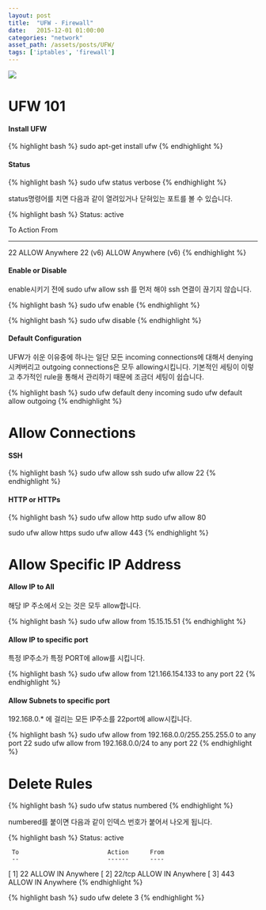 ```yaml
---
layout: post
title:  "UFW - Firewall"
date:   2015-12-01 01:00:00
categories: "network"
asset_path: /assets/posts/UFW/
tags: ['iptables', 'firewall']
---
```

<div>
    <img src="{{ page.asset_path }}security.jpg" class="img-responsive img-rounded">
</div>

# UFW 101 

#### Install UFW

{% highlight bash %}
sudo apt-get install ufw
{% endhighlight %}

#### Status

{% highlight bash %}
 sudo ufw status verbose
{% endhighlight %}

status명령어를 치면 다음과 같이 열려있거나 닫혀있는 포트를 볼 수 있습니다. 

{% highlight bash %}
Status: active

To                         Action      From
--                         ------      ----
22                         ALLOW       Anywhere
22 (v6)                    ALLOW       Anywhere (v6)
{% endhighlight %}

#### Enable or Disable

enable시키기 전에 sudo ufw allow ssh 를 먼저 해야 ssh 연결이 끊기지 않습니다.

{% highlight bash %}
sudo ufw enable
{% endhighlight %}

{% highlight bash %}
sudo ufw disable
{% endhighlight %}


#### Default Configuration

UFW가 쉬운 이유중에 하나는 일단 모든 incoming connections에 대해서 denying 시켜버리고 outgoing connections은 
모두 allowing시킵니다. 기본적인 세팅이 이렇고 추가적인 rule을 통해서 관리하기 때문에 조금더 세팅이 쉽습니다.

{% highlight bash %}
sudo ufw default deny incoming
sudo ufw default allow outgoing
{% endhighlight %}

# Allow Connections

#### SSH

{% highlight bash %}
sudo ufw allow ssh
sudo ufw allow 22
{% endhighlight %}

#### HTTP or HTTPs

{% highlight bash %}
sudo ufw allow http
sudo ufw allow 80

sudo ufw allow https
sudo ufw allow 443
{% endhighlight %}


# Allow Specific IP Address

#### Allow IP to All
해당 IP 주소에서 오는 것은 모두 allow합니다.

{% highlight bash %}
sudo ufw allow from 15.15.15.51
{% endhighlight %}

#### Allow IP to specific port

특정 IP주소가 특정 PORT에 allow를 시킵니다.

{% highlight bash %}
sudo ufw allow from 121.166.154.133 to any port 22
{% endhighlight %}

#### Allow Subnets to specific port

192.168.0.* 에 걸리는 모든 IP주소를 22port에 allow시킵니다.

{% highlight bash %}
sudo ufw allow from 192.168.0.0/255.255.255.0 to any port 22
sudo ufw allow from 192.168.0.0/24 to any port 22
{% endhighlight %}

# Delete Rules

{% highlight bash %}
sudo ufw status numbered
{% endhighlight %}

numbered를 붙이면 다음과 같이 인덱스 번호가 붙어서 나오게 됩니다.

{% highlight bash %}
Status: active

     To                         Action      From
     --                         ------      ----
[ 1] 22                         ALLOW IN    Anywhere
[ 2] 22/tcp                     ALLOW IN    Anywhere
[ 3] 443                        ALLOW IN    Anywhere
{% endhighlight %}

{% highlight bash %}
sudo ufw delete 3
{% endhighlight %}


